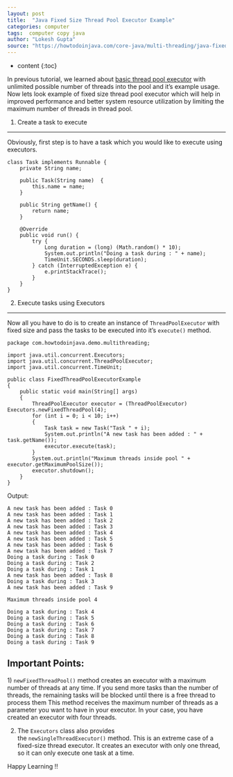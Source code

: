 ```yaml
---
layout: post
title:  "Java Fixed Size Thread Pool Executor Example"
categories: computer
tags:  computer copy java
author: "Lokesh Gupta"
source: "https://howtodoinjava.com/core-java/multi-threading/java-fixed-size-thread-pool-executor-example/"
---
```


* content
{:toc}


In previous tutorial, we learned about [basic thread pool executor](https://howtodoinjava.com/core-java/multi-threading/java-thread-pool-executor-example/ "Java Thread Pool Executor Example") with unlimited possible number of threads into the pool and it’s example usage. Now lets look example of fixed size thread pool executor which will help in improved performance and better system resource utilization by limiting the maximum number of threads in thread pool.

1) Create a task to execute
---------------------------

Obviously, first step is to have a task which you would like to execute using executors.

	class Task implements Runnable {
		private String name;

		public Task(String name)  {
			this.name = name;
		}

		public String getName() {
			return name;
		}

		@Override
		public void run() {
			try {
				Long duration = (long) (Math.random() * 10);
				System.out.println("Doing a task during : " + name);
				TimeUnit.SECONDS.sleep(duration);
			} catch (InterruptedException e) {
				e.printStackTrace();
			}
		}
	}

2) Execute tasks using Executors
--------------------------------

Now all you have to do is to create an instance of `ThreadPoolExecutor` with fixed size and pass the tasks to be executed into it’s `execute()` method.

	package com.howtodoinjava.demo.multithreading;

	import java.util.concurrent.Executors;
	import java.util.concurrent.ThreadPoolExecutor;
	import java.util.concurrent.TimeUnit;

	public class FixedThreadPoolExecutorExample
	{
		public static void main(String[] args)
		{
			ThreadPoolExecutor executor = (ThreadPoolExecutor) Executors.newFixedThreadPool(4);
			for (int i = 0; i < 10; i++)
			{
				Task task = new Task("Task " + i);
				System.out.println("A new task has been added : " + task.getName());
				executor.execute(task);
			}
			System.out.println("Maximum threads inside pool " + executor.getMaximumPoolSize());
			executor.shutdown();
		}
	}


Output:

	A new task has been added : Task 0
	A new task has been added : Task 1
	A new task has been added : Task 2
	A new task has been added : Task 3
	A new task has been added : Task 4
	A new task has been added : Task 5
	A new task has been added : Task 6
	A new task has been added : Task 7
	Doing a task during : Task 0
	Doing a task during : Task 2
	Doing a task during : Task 1
	A new task has been added : Task 8
	Doing a task during : Task 3
	A new task has been added : Task 9
	 
	Maximum threads inside pool 4
	 
	Doing a task during : Task 4
	Doing a task during : Task 5
	Doing a task during : Task 6
	Doing a task during : Task 7
	Doing a task during : Task 8
	Doing a task during : Task 9

Important Points:
-----------------

1) `newFixedThreadPool()` method creates an executor with a maximum number of threads at any time. If you send more tasks than the number of threads, the remaining tasks will be blocked until there is a free thread to process them This method receives the maximum number of threads as a parameter you want to have in your executor. In your case, you have created an executor with four threads.

2) The `Executors` class also provides the `newSingleThreadExecutor()` method. This is an extreme case of a fixed-size thread executor. It creates an executor with only one thread, so it can only execute one task at a time.

Happy Learning !!







